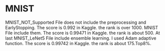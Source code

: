 # MNIST
MNIST_NOT_Supported File does not include the preprocessing and EarlyStopping.
The score is 0.992 in Kaggle. the rank is over 1000.
MNIST File include them.
The score is 0.99471 in Kaggle. the rank is about 500.
At last MNIST_LeNet5 File include ensemble learning. I used Adam adaptive function.
The score is 0.99742 in Kaggle. the rank is about 175.Top8%.
